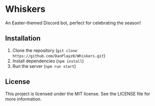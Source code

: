# Whiskers

An Easter-themed Discord bot, perfect for celebrating the season!

## Installation

1. Clone the repository (`git clone https://github.com/DanPlayz0/Whiskers.git`)
2. Install dependencies (`npm install`)
3. Run the server (`npm run start`)

## License

This project is licensed under the MIT license. See the LICENSE file for more information.
